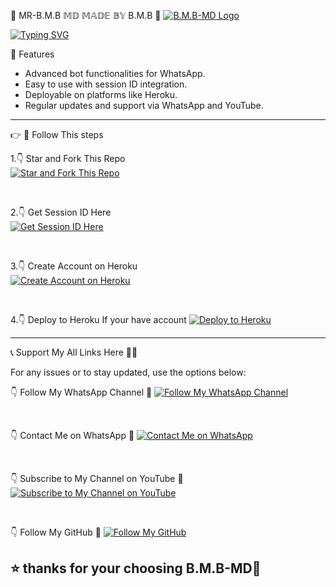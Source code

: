   🙏 MR-B.M.B 𝕄𝔻 𝕄𝔸𝔻𝔼 𝔹𝕐 B.M.B 🌟 
[![B.M.B-MD Logo](https:https://files.catbox.moe/24a6kt.jpg)](https://whatsapp.com/channel/0029VasiOoR3bbUw5aV4qB31)

<a href="https://git.io/typing-svg"><img src="https://readme-typing-svg.demolab.com?font=Fira+Code&pause=1000&random=false&width=435&lines=𝑻𝑯𝑰𝑺+𝐈𝐒+B.M.B-𝐌𝐃+𝑴𝑨𝑫𝑬+𝑩𝒀+B.M.B+🇹🇿" alt="Typing SVG" /></a>

  🌟 Features 

- Advanced bot functionalities for WhatsApp.  
- Easy to use with session ID integration.  
- Deployable on platforms like Heroku.  
- Regular updates and support via WhatsApp and YouTube.

---

👉 🔗 Follow This steps

1.👇 Star and Fork This Repo  
[![Star and Fork This Repo](https://img.shields.io/static/v1?label=Star%20%26%20Fork%20This%20Repo&message=GitHub&color=181717&style=for-the-badge&logo=github&logoColor=white)](https://github.com/kinghanstz/HANS-MD-V1/fork)  

<br>

2.👇 Get Session ID Here  
[![Get Session ID Here](https://img.shields.io/static/v1?label=Session%20ID&message=Generate&color=FF4500&style=for-the-badge&logo=firefox&logoColor=white)](https://hans-md-session-id-sowl.onrender.com/)  

<br>

3.👇 Create Account on Heroku  
[![Create Account on Heroku](https://img.shields.io/static/v1?label=Create%20Account&message=Heroku&color=430098&style=for-the-badge&logo=heroku&logoColor=white)](https://heroku.com)  

<br>

4.👇 Deploy to Heroku If your have account
[![Deploy to Heroku](https://img.shields.io/static/v1?label=Deploy%20to&message=Heroku&color=430098&style=for-the-badge&logo=heroku&logoColor=white)](https://dashboard.heroku.com/new?template=https://github.com/Mrhannstz/HANS-MD)  

---

 📞 Support My All Links Here 👋😎

For any issues or to stay updated, use the options below:  

👇 Follow My WhatsApp Channel 🤝 
[![Follow My WhatsApp Channel](https://img.shields.io/static/v1?label=Follow%20My%20WhatsApp%20Channel&message=follow&color=25D366&style=for-the-badge&logo=whatsapp&logoColor=white)](https://whatsapp.com/channel/0029VasiOoR3bbUw5aV4qB31)  

<br>

👇 Contact Me on WhatsApp  🤝
[![Contact Me on WhatsApp](https://img.shields.io/static/v1?label=Contact%20Me%20on%20WhatsApp&message=Message&color=25D366&style=for-the-badge&logo=whatsapp&logoColor=white)](https://wa.me/255756530143)  

<br>

👇 Subscribe to My Channel on YouTube 🤝 
[![Subscribe to My Channel on YouTube](https://img.shields.io/static/v1?label=Subscribe%20to%20My%20Channel&message=YouTube&color=FF0000&style=for-the-badge&logo=youtube&logoColor=white)](https://www.youtube.com/@HANSTZ-TECH)  

<br>

👇 Follow My GitHub 🤝
[![Follow My GitHub](https://img.shields.io/static/v1?label=Follow%20My%20GitHub&message=GitHub&color=181717&style=for-the-badge&logo=github&logoColor=white)](https://github.com/kinghanstz)  


## ⭐ thanks for your choosing B.M.B-MD🙏
